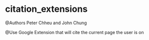 # citation_extensions

@Authors Peter Chheu and John Chung

@Use Google Extension that will cite the current page the        user is on 